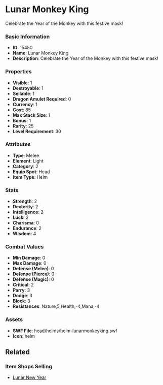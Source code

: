 # Lunar Monkey King

Celebrate the Year of the Monkey with this festive mask!

### Basic Information

- **ID**: 15450
- **Name**: Lunar Monkey King
- **Description**: Celebrate the Year of the Monkey with this festive mask!

### Properties

- **Visible**: 1
- **Destroyable**: 1
- **Sellable**: 1
- **Dragon Amulet Required**: 0
- **Currency**: 1
- **Cost**: 85
- **Max Stack Size**: 1
- **Bonus**: 1
- **Rarity**: 25
- **Level Requirement**: 30

### Attributes

- **Type**: Melee
- **Element**: Light
- **Category**: 2
- **Equip Spot**: Head
- **Item Type**: Helm

### Stats

- **Strength**: 2
- **Dexterity**: 2
- **Intelligence**: 2
- **Luck**: 2
- **Charisma**: 0
- **Endurance**: 2
- **Wisdom**: 4

### Combat Values

- **Min Damage**: 0
- **Max Damage**: 0
- **Defense (Melee)**: 0
- **Defense (Pierce)**: 0
- **Defense (Magic)**: 0
- **Critical**: 2
- **Parry**: 3
- **Dodge**: 3
- **Block**: 3
- **Resistances**: Nature,5,Health,-4,Mana,-4

### Assets

- **SWF File**: head/helms/helm-lunarmonkeyking.swf
- **Icon**: helm

## Related

### Item Shops Selling

- [Lunar New Year](../item-shops/489-lunar-new-year.md)

